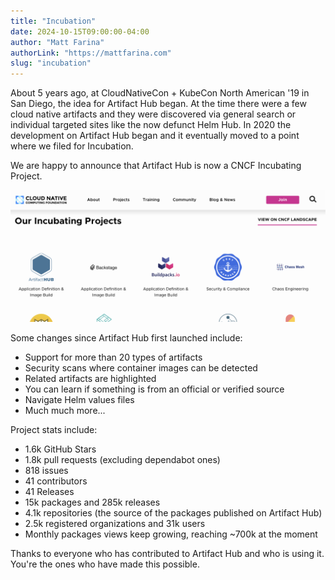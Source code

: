 ```yaml
---
title: "Incubation"
date: 2024-10-15T09:00:00-04:00
author: "Matt Farina"
authorLink: "https://mattfarina.com"
slug: "incubation"
---
```


About 5 years ago, at CloudNativeCon + KubeCon North American '19 in San Diego, the idea for Artifact Hub began. At the time there were a few cloud native artifacts and they were discovered via general search or individual targeted sites like the now defunct Helm Hub. In 2020 the development on Artifact Hub began and it eventually moved to a point where we filed for Incubation.

We are happy to announce that Artifact Hub is now a CNCF Incubating Project.

![CNCF Website screenshot for projects](cncf-projects.png)

<!--more-->

Some changes since Artifact Hub first launched include:

* Support for more than 20 types of artifacts
* Security scans where container images can be detected
* Related artifacts are highlighted
* You can learn if something is from an official or verified source
* Navigate Helm values files
* Much much more...

Project stats include:

* 1.6k GitHub Stars 
* 1.8k pull requests (excluding dependabot ones)
* 818 issues
* 41 contributors
* 41 Releases
* 15k packages and 285k releases
* 4.1k repositories (the source of the packages published on Artifact Hub)
* 2.5k registered organizations and 31k users
* Monthly packages views keep growing, reaching ~700k at the moment

Thanks to everyone who has contributed to Artifact Hub and who is using it. You're the ones who have made this possible.